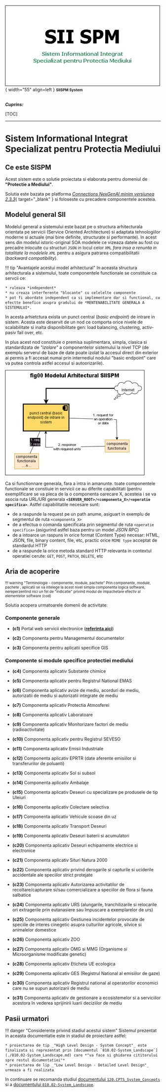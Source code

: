 ![SIISPM_logo](../pictures/SIISPM_logo.png){ width="55" align=left }
<small markdown>**SIISPM System**
</small><br><br>


***Cuprins:***

[TOC]

***


# Sistem Informational Integrat Specializat pentru Protectia Mediului




## Ce este SISPM

Acest sistem este o solutie proiectata si elaborata pentru domeniul de **"Protectie a Mediului"**.

Solutia este bazata pe platforma [*Connections NexGenAI minim versiunea 2.3.3*](http://nexgenai.app/v2.3.3){ target="_blank" } si foloseste cu precadere componentele acesteia.





## Modelul general SII

Modelul general a sistemului este bazat pe o structura arhitecturala orientata pe servicii (Service Oriented Architecture) si adaptata tehnologiilor moderne si actuale (mai bine definite, structurate si performante). In acest sens din modelul istoric-original SOA modelele ce vizeaza datele au fost cu precadre inlocuite cu structuri `JSON` in locul celor `XML` *fara insa a renunta in totalitate la modelele `XML`* pentru a asigura patrarea compatibilitatii (*backward compatibility*).

!!! tip "Avantajele acestui model arhitectural"
    In aceasta structura arhitecturala a sistemului, toate componentele functionale se constituie ca servcii ce:
    
    * ruleaza *independent*
    * nu creaza interferente "blocante" cu celelelte componente
    * pot fi abordate independent ca si implementare dar si functional, cu efectte benefice asupra gradului de *MENTENABILITATE GENERALA A SISTEMULUI*.

In acesta arhietctura exista un punct central (*basic endpoint*) de intrare in sistem. Acesta este deservit de un nod ce comporta orice nivele de scalabilitate si inalta disponibilitate gen: load balancing, clustering, activ-pasiv fail over, etc.

In plus acest nod constituie o premisa suplimentara, simpla, clasica si standardizata de *"izolare"* a componentelor sistemului la nivel TCP (de exemplu serverul de baze de date poate izolat la accesul direct din exterior ai permis a fi accesat numai prin internediul nodului "basic endpoint" care va putea controla astfel accesul si autoorizarile).

![fig00 Modelul Arhitectural Sistem](../pictures/fig00_modelul_arhitectural_SIISPM.png)

Ca si functionnare generala, fara a intra in amanunte. toate componentele functionale se constiuie in servicii ce au diferite capabilitati (pentru exemplificare se va pleca de la o componenta oarecare X, acesteia i se va asocia ruta URL/URI generala **`<SERVER_ROOT>/<componenta_X>/<operatie specifica>`**. Astfel capabilitatile necesare sunt:

* de a raspunde la request pe un path anume, asiguart in exemplu de segmentul de ruta `<componenta_X>`
* de a efectua o comanda specificata prin segmentul de ruta `<operatie specifica>` (asigurind astfel baza pentru un model _JSON RPC_)
* de a intoarce un raspuns in orice format (Content Type) necesar: HTML, JSON, file, binary content, file, etc, practic orice `MIME type` acceptat de standardul HTTP
* de a raspunde la orice metoda standard HTTP relevanta in contextul operatiei cerute: `GET`, `POST`, `PATCH`, `DELETE`, etc




## Aria de acoperire

<small markdown>

!!! warning "Terminologie - componente, module, pachete"
    Prin componente, module, pachete , aplicatii se va intelege la acest nivel simpla componenta logica software, nereperzentind nici un fel de "indicatie" privind modul de impachetare efectiv al elementelor software (cod)

</small>

Solutia acopera urmatoarele domenii de activitate:


### Componente generale


* **(c1)** Portal web servicii electronice ([**referinta aici**](./810.02-System_Landscape.md#c1-portal-web-servicii-electronice)) <!--#NOTE ANPM 5.1.1 -->

* **(c2)** Componenta pentru Managementul documentelor

* **(c3)** Componenta pentru aplicatii specifice GIS





### Componente si module specifice protectiei mediului

* **(c4)** Componenta aplicativ Substante chimice

* **(c5)** Componenta aplicativ pentru Registrul National EMAS

* **(c6)** Componenta aplicativ avize de mediu, acorduri de mediu, autorizatii de mediu si autorizatii integrate de mediu

* **(c7)** Componenta aplicativ Protectia Atmosferei

* **(c8)** Componenta aplicativ Laboratoare

* **(c9)** Componenta aplicativ Monitorizare factori de mediu (radioactivitate)

* **(c10)** Componenta aplicativ pentru Registrul SEVESO

* **(c11)** Componenta aplicativ Emisii Industriale

* **(c12)** Componenta aplicativ EPRTR (date aferente emisiilor si transferurilor de poluanti)

* **(c13)** Componenta aplicativ Sol si subsol

* **(c14)** Componenta aplicativ Ambalaje

* **(c15)** Componenta aplicativ Deseuri cu specializare pe produsele de tip Uleiuri

* **(c16)** Componenta aplicativ Colectare selectiva

* **(c17)** Componenta aplicativ Vehicule scoase din uz

* **(c18)** Componenta aplicativ Transport Deseuri

* **(c19)** Componenta aplicativ Deseuri baterii si acumulatori

* **(c20)** Componenta aplicativ Deseuri echipamente electrice si electronice

* **(c21)** Componenta aplicativ Situri Natura 2000

* **(c22)** Componenta aplicativ privind derogarile si capturile si uciderile accidentale ale speciilor strict protejate

* **(c23)** Componenta aplicativ Autorizarea activitatilor de recoltare/capturare si/sau comercializare a speciilor de flora si fauna salbatice

* **(c24)** Componenta aplicativ URS (alungarile, tranchilizarile  si relocarile ori extragerile prin eutanasiere sau împuscare a exemplarelor de urs)

* **(c25)** Componenta aplicativ Gestiunea incidentelor provocate de speciile de interes cinegetic asupra culturilor agricole, silvice si animalelor domestice

* **(c26)** Componenta aplicativ ZOO

* **(c27)** Componenta aplicativ OMG si MMG (Organisme si Microorganisme modificate genetic)

* **(c28)** Componenta aplicativ Eticheta UE ecologica

* **(c29)** Componenta aplicativ GES (Registrul National al emisiilor de gaze)

* **(c30)** Componenta aplicativ Registrul national al operatorilor economici care nu se supun autorizarii de mediu

* **(c31)** Componenta aplicativ de gestionare a ecosistemelor si a serviciilor acestora în vederea sprijinirii luarii deciziilor de mediu




## Pasii urmatori

!!! danger "Considerente privind stadiul acestui sistem"
    Sistemul prezentat in aceasta documentatie este in stadiul de proiectare astfel:

    * proiectarea de tip _"High Level Design - System Concept"_ este finalizata si reprezentat prin [documentul `810.02-System_Landscape`](./810.02-System_Landscape.md) care *"va face si ghidarea cititorului spre restul dicumentatiei"*
    * proiectarea de lip _"Low Level Design - Detailed Level Design"_ urmeaza a fi realizata

In continuare se recomanda studiul [documentului `120.CPTS_System_Concepts`](./120.CPTS_System_Concepts.md) si a [documentului `810.02-System_Landscape`](./810.02-System_Landscape.md).


